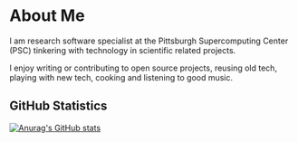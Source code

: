 # About Me
I am research software specialist at the Pittsburgh Supercomputing Center (PSC) tinkering with technology in scientific related projects.

I enjoy writing or contributing to open source projects, reusing old tech, playing with new tech, cooking and listening to good music.

## GitHub Statistics
[![Anurag's GitHub stats](https://github-readme-stats.vercel.app/api?username=icaoberg)](https://github.com/anuraghazra/github-readme-stats)